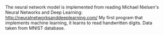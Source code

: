 The neural network model is implemented from reading Michael Nielsen's Neural Networks and Deep Learning:
http://neuralnetworksanddeeplearning.com/
My first program that implements machine learning, it learns to read handwritten digits. Data taken from MNIST database.
